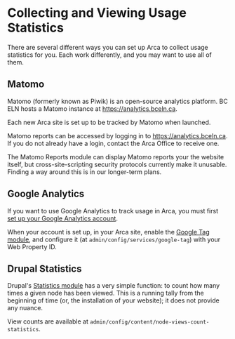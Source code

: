 # Collecting and Viewing Usage Statistics

There are several different ways you can set up Arca to collect usage statistics for you. Each work differently, and you may want to use all of them.

## Matomo

Matomo (formerly known as Piwik) is an open-source analytics platform. BC ELN hosts a Matomo instance at https://analytics.bceln.ca. 

Each new Arca site is set up to be tracked by Matomo when launched. 

Matomo reports can be accessed by logging in to https://analytics.bceln.ca. If you do not already have a login, contact the Arca Office to receive one.

The Matomo Reports module can display Matomo reports your the website itself, but cross-site-scripting security protocols currently make it unusable. Finding a way around this is in our longer-term plans.

## Google Analytics

If you want to use Google Analytics to track usage in Arca, you must first [set up your Google Analytics account](https://support.google.com/analytics/answer/9304153?hl=en).

When your account is set up, in your Arca site, enable the [Google Tag module](https://www.drupal.org/project/google_tag), and configure it (at `admin/config/services/google-tag`) with your Web Property ID.

## Drupal Statistics

Drupal's [Statistics module](https://www.drupal.org/project/statistics) has a very simple function: to count how many times a given node has been viewed. This is a running tally from the beginning of time (or, the installation of your website); it does not provide any nuance.

View counts are available at `admin/config/content/node-views-count-statistics`.